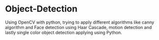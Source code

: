 # Object-Detection
Using OpenCV with python, trying to apply different algorithms like canny algorithm and Face detection using Haar Cascade, motion detection and lastly single color object detection applying using Python. 
